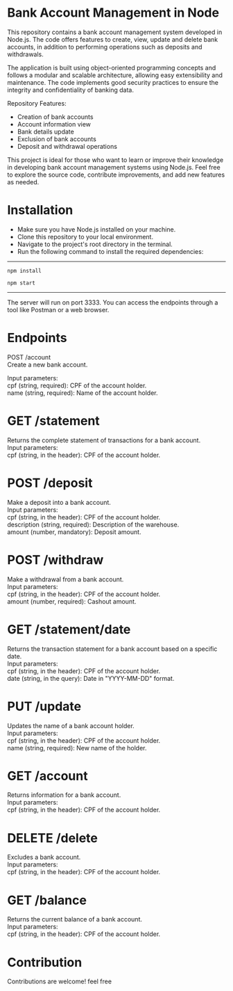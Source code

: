 # Bank Account Management in Node

This repository contains a bank account management system developed in Node.js. The code offers features to create, view, update and delete bank accounts, in addition to performing operations such as deposits and withdrawals.

The application is built using object-oriented programming concepts and follows a modular and scalable architecture, allowing easy extensibility and maintenance. The code implements good security practices to ensure the integrity and confidentiality of banking data.

Repository Features:

* Creation of bank accounts
* Account information view
* Bank details update
* Exclusion of bank accounts
* Deposit and withdrawal operations

This project is ideal for those who want to learn or improve their knowledge in developing bank account management systems using Node.js. Feel free to explore the source code, contribute improvements, and add new features as needed.

# Installation
* Make sure you have Node.js installed on your machine.
* Clone this repository to your local environment.
* Navigate to the project's root directory in the terminal.
* Run the following command to install the required dependencies:
---
``npm install``

``npm start``

---

The server will run on port 3333. You can access the endpoints through a tool like Postman or a web browser.<br>
# Endpoints<br>
POST /account<br>
Create a new bank account.<br>

Input parameters:<br>
cpf (string, required): CPF of the account holder.<br>
name (string, required): Name of the account holder.<br>

# GET /statement
Returns the complete statement of transactions for a bank account.<br>
Input parameters:<br>
cpf (string, in the header): CPF of the account holder.<br>

# POST /deposit<br>
Make a deposit into a bank account.<br>
Input parameters:<br>
cpf (string, in the header): CPF of the account holder.<br>
description (string, required): Description of the warehouse.<br>
amount (number, mandatory): Deposit amount.<br>

# POST /withdraw
Make a withdrawal from a bank account.<br>
Input parameters:<br>
cpf (string, in the header): CPF of the account holder.<br>
amount (number, required): Cashout amount.<br>

# GET /statement/date
Returns the transaction statement for a bank account based on a specific date.<br>
Input parameters:<br>
cpf (string, in the header): CPF of the account holder.<br>
date (string, in the query): Date in "YYYY-MM-DD" format.<br>

# PUT /update<br>
Updates the name of a bank account holder.<br>
Input parameters:<br>
cpf (string, in the header): CPF of the account holder.<br>
name (string, required): New name of the holder.<br>

# GET /account<br>
Returns information for a bank account.<br>
Input parameters:<br>
cpf (string, in the header): CPF of the account holder.<br>

# DELETE /delete<br>
Excludes a bank account.<br>
Input parameters:<br>
cpf (string, in the header): CPF of the account holder.<br>

# GET /balance<br>
Returns the current balance of a bank account.<br>
Input parameters:<br>
cpf (string, in the header): CPF of the account holder.<br>

# Contribution<br>
Contributions are welcome! feel free<br>


